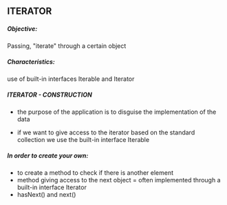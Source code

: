 ## ITERATOR

##### Objective:

Passing, "iterate" through a certain object

##### Characteristics:

use of built-in interfaces Iterable and Iterator

##### ITERATOR - CONSTRUCTION

- the purpose of the application is to disguise the implementation of the data

- if we want to give access to the iterator based on the standard collection we use the built-in interface Iterable

##### In order to create your own:

- to create a method to check if there is another element
- method giving access to the next object
= often implemented through a built-in interface Iterator
- hasNext() and next()
